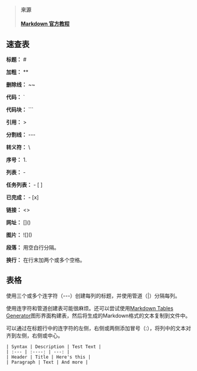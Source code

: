 >#### 来源
>[**Markdown 官方教程**](https://markdown.com.cn/cheat-sheet.html#%E6%80%BB%E8%A7%88)

## 速查表
**标题：** #

**加粗：** **

**删除线：** ~~

**代码：** `

<b>代码块：</b> ```
 
**引用：** >

**分割线：** ---

**转义符：** \\

**序号：** 1.

**列表：** -

**任务列表：** - [ ]

**已完成：** - [x]

**链接：** <>

**网址：** \[]()

**图片：** \!\[]()

**段落：** 用空白行分隔。
 
**换行：** 在行末加两个或多个空格。


## 表格

使用三个或多个连字符（---）创建每列的标题，并使用管道（|）分隔每列。

使用连字符和管道创建表可能很麻烦。还可以尝试使用[Markdown Tables Generator](https://www.tablesgenerator.com/markdown_tables)图形界面构建表，然后将生成的Markdown格式的文本复制到文件中。

可以通过在标题行中的连字符的左侧，右侧或两侧添加冒号（:），将列中的文本对齐到左侧，右侧或中心。

```
| Syntax | Description | Test Text |
| :--- | :----: | ---: |
| Header | Title | Here's this |
| Paragraph | Text | And more |
```